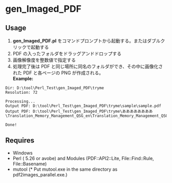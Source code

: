 # gen_Imaged_PDF

## Usage

1. **gen_Imaged_PDF.pl** をコマンドプロンプトから起動する。またはダブルクリックで起動する
2. PDF の入ったフォルダをドラッグアンドドロップする
3. 画像解像度を整数値で指定する
4. 処理完了後は PDF と同じ場所に同名のフォルダができ、その中に画像化された PDF と各ページの PNG が作成される。  
   **Example:**

```
Dir: D:\tool\Perl_Test\gen_Imaged_PDF\tryme
Resolution: 72

Processing...
Output PDF: D:\tool\Perl_Test\gen_Imaged_PDF\tryme\sample\sample.pdf
Output PDF: D:\tool\Perl_Test\gen_Imaged_PDF\tryme\ああああああああ\Translation_Memory_Management_QSG_en\Translation_Memory_Management_QSG_en.pdf

Done!
```

## Requires

- Windows
- Perl ( 5.26 or avobe) and Modules (PDF::API2::Lite, File::Find::Rule, File::Basename)
- mutool (* Put mutool.exe in the same directory as pdf2images_parallel.exe.)
